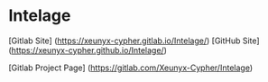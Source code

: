 # Intelage

[Gitlab Site] (https://xeunyx-cypher.gitlab.io/Intelage/)
[GitHub Site] (https://xeunyx-cypher.github.io/Intelage/)

[Gitlab Project Page] (https://gitlab.com/Xeunyx-Cypher/Intelage)
